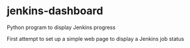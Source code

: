 # jenkins-dashboard
Python program to display Jenkins progress

First attempt to set up a simple web page to display a Jenkins job status
